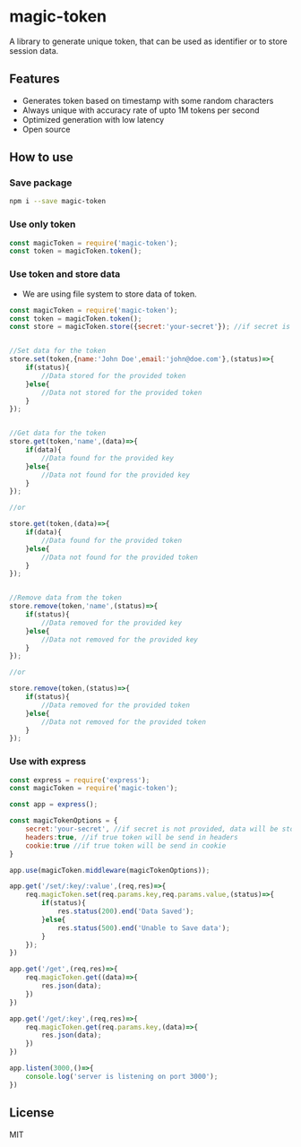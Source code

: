 # magic-token

A library to generate unique token, that can be used as identifier or to store session data.

## Features

- Generates token based on timestamp with some random characters
- Always unique with accuracy rate of upto 1M tokens per second
- Optimized generation with low latency
- Open source

## How to use

### Save package

```sh
npm i --save magic-token
```

### Use only token

```javascript
const magicToken = require('magic-token');
const token = magicToken.token();
```

### Use token and store data

- We are using file system to store data of token.

```javascript
const magicToken = require('magic-token');
const token = magicToken.token();
const store = magicToken.store({secret:'your-secret'}); //if secret is not provided, data will be stored without encryption in JSON format.


//Set data for the token
store.set(token,{name:'John Doe',email:'john@doe.com'},(status)=>{
    if(status){
        //Data stored for the provided token
    }else{
        //Data not stored for the provided token
    }
});


//Get data for the token
store.get(token,'name',(data)=>{
    if(data){
        //Data found for the provided key
    }else{
        //Data not found for the provided key
    }
});

//or

store.get(token,(data)=>{
    if(data){
        //Data found for the provided token
    }else{
        //Data not found for the provided token
    }
});


//Remove data from the token
store.remove(token,'name',(status)=>{
    if(status){
        //Data removed for the provided key
    }else{
        //Data not removed for the provided key
    }
});

//or

store.remove(token,(status)=>{
    if(status){
        //Data removed for the provided token
    }else{
        //Data not removed for the provided token
    }
});
```

### Use with express

```javascript
const express = require('express');
const magicToken = require('magic-token');

const app = express();

const magicTokenOptions = {
    secret:'your-secret', //if secret is not provided, data will be stored without encryption in JSON format.
    headers:true, //if true token will be send in headers
    cookie:true //if true token will be send in cookie
}

app.use(magicToken.middleware(magicTokenOptions));

app.get('/set/:key/:value',(req,res)=>{
    req.magicToken.set(req.params.key,req.params.value,(status)=>{
        if(status){
            res.status(200).end('Data Saved');
        }else{
            res.status(500).end('Unable to Save data');
        }
    });
})

app.get('/get',(req,res)=>{
    req.magicToken.get((data)=>{
        res.json(data);
    }) 
})

app.get('/get/:key',(req,res)=>{
    req.magicToken.get(req.params.key,(data)=>{
        res.json(data);
    }) 
})

app.listen(3000,()=>{
    console.log('server is listening on port 3000');
})
```

License
----

MIT
